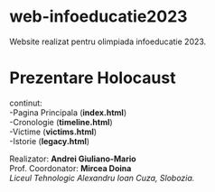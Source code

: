<h1> web-infoeducatie2023 </h1>

Website realizat pentru olimpiada infoeducatie 2023.

# Prezentare Holocaust
  continut: <br />
    -Pagina Principala (<b>index.html</b>) <br />
    -Cronologie (<b>timeline.html</b>) <br />
    -Victime (<b>victims.html</b>) <br />
    -Istorie (<b>legacy.html</b>)  <br />
  
  
Realizator: <b>Andrei Giuliano-Mario</b> <br/>
Prof. Coordonator: <b>Mircea Doina</b> <br />
<i>Liceul Tehnologic Alexandru Ioan Cuza, Slobozia.</i>
